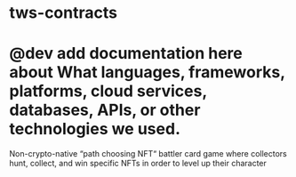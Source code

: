 # tws-contracts
# @dev add documentation here about What languages, frameworks, platforms, cloud services, databases, APIs, or other technologies we used.  
Non-crypto-native “path choosing NFT“ battler card game where collectors hunt, collect, and win specific NFTs in order to level up their character

